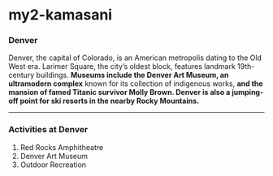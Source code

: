 # my2-kamasani
### Denver
Denver, the capital of Colorado, is an American metropolis dating to the Old West era. Larimer Square, the city’s oldest block, features landmark 19th-century buildings. **Museums include the Denver Art Museum, an ultramodern complex** known for its collection of indigenous works, **and the mansion of famed Titanic survivor Molly Brown. Denver is also a jumping-off point for ski resorts in the nearby Rocky Mountains.** 

---

### Activities at Denver
1. Red Rocks Amphitheatre
2. Denver Art Museum
3. Outdoor Recreation